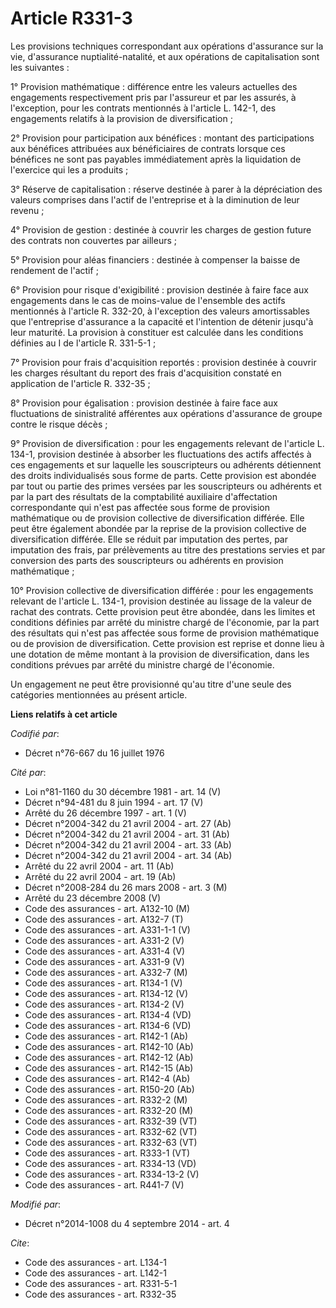# Article R331-3

Les provisions techniques correspondant aux opérations d'assurance sur la vie, d'assurance nuptialité-natalité, et aux
opérations de capitalisation sont les suivantes : 

1° Provision mathématique : différence entre les valeurs actuelles des engagements respectivement pris par l'assureur et par
les assurés, à l'exception, pour les contrats mentionnés à l'article L. 142-1, des engagements relatifs à la provision de
diversification ; 

2° Provision pour participation aux bénéfices : montant des participations aux bénéfices attribuées aux bénéficiaires de
contrats lorsque ces bénéfices ne sont pas payables immédiatement après la liquidation de l'exercice qui les a produits ; 

3° Réserve de capitalisation : réserve destinée à parer à la dépréciation des valeurs comprises dans l'actif de l'entreprise
et à la diminution de leur revenu ; 

4° Provision de gestion : destinée à couvrir les charges de gestion future des contrats non couvertes par ailleurs ; 

5° Provision pour aléas financiers : destinée à compenser la baisse de rendement de l'actif ; 

6° Provision pour risque d'exigibilité : provision destinée à faire face aux engagements dans le cas de moins-value de
l'ensemble des actifs mentionnés à l'article R. 332-20, à l'exception des valeurs amortissables que l'entreprise d'assurance
a la capacité et l'intention de détenir jusqu'à leur maturité. La provision à constituer est calculée dans les conditions
définies au I de l'article R. 331-5-1 ; 

7° Provision pour frais d'acquisition reportés : provision destinée à couvrir les charges résultant du report des frais
d'acquisition constaté en application de l'article R. 332-35 ; 

8° Provision pour égalisation : provision destinée à faire face aux fluctuations de sinistralité afférentes aux opérations
d'assurance de groupe contre le risque décès ; 

9° Provision de diversification : pour les engagements relevant de l'article L. 134-1, provision destinée à absorber les
fluctuations des actifs affectés à ces engagements et sur laquelle les souscripteurs ou adhérents détiennent des droits
individualisés sous forme de parts. Cette provision est abondée par tout ou partie des primes versées par les souscripteurs
ou adhérents et par la part des résultats de la comptabilité auxiliaire d'affectation correspondante qui n'est pas affectée
sous forme de provision mathématique ou de provision collective de diversification différée. Elle peut être également abondée
par la reprise de la provision collective de diversification différée. Elle se réduit par imputation des pertes, par
imputation des frais, par prélèvements au titre des prestations servies et par conversion des parts des souscripteurs ou
adhérents en provision mathématique ; 

10° Provision collective de diversification différée : pour les engagements relevant de l'article L. 134-1, provision
destinée au lissage de la valeur de rachat des contrats. Cette provision peut être abondée, dans les limites et conditions
définies par arrêté du ministre chargé de l'économie, par la part des résultats qui n'est pas affectée sous forme de
provision mathématique ou de provision de diversification. Cette provision est reprise et donne lieu à une dotation de même
montant à la provision de diversification, dans les conditions prévues par arrêté du ministre chargé de l'économie. 

Un engagement ne peut être provisionné qu'au titre d'une seule des catégories mentionnées au présent article.

**Liens relatifs à cet article**

_Codifié par_:

  - Décret n°76-667 du 16 juillet 1976

_Cité par_:

  - Loi n°81-1160 du 30 décembre 1981 - art. 14 (V)
  - Décret n°94-481 du 8 juin 1994 - art. 17 (V)
  - Arrêté du 26 décembre 1997 - art. 1 (V)
  - Décret n°2004-342 du 21 avril 2004 - art. 27 (Ab)
  - Décret n°2004-342 du 21 avril 2004 - art. 31 (Ab)
  - Décret n°2004-342 du 21 avril 2004 - art. 33 (Ab)
  - Décret n°2004-342 du 21 avril 2004 - art. 34 (Ab)
  - Arrêté du 22 avril 2004 - art. 11 (Ab)
  - Arrêté du 22 avril 2004 - art. 19 (Ab)
  - Décret n°2008-284 du 26 mars 2008 - art. 3 (M)
  - Arrêté du 23 décembre 2008 (V)
  - Code des assurances - art. A132-10 (M)
  - Code des assurances - art. A132-7 (T)
  - Code des assurances - art. A331-1-1 (V)
  - Code des assurances - art. A331-2 (V)
  - Code des assurances - art. A331-4 (V)
  - Code des assurances - art. A331-9 (V)
  - Code des assurances - art. A332-7 (M)
  - Code des assurances - art. R134-1 (V)
  - Code des assurances - art. R134-12 (V)
  - Code des assurances - art. R134-2 (V)
  - Code des assurances - art. R134-4 (VD)
  - Code des assurances - art. R134-6 (VD)
  - Code des assurances - art. R142-1 (Ab)
  - Code des assurances - art. R142-10 (Ab)
  - Code des assurances - art. R142-12 (Ab)
  - Code des assurances - art. R142-15 (Ab)
  - Code des assurances - art. R142-4 (Ab)
  - Code des assurances - art. R150-20 (Ab)
  - Code des assurances - art. R332-2 (M)
  - Code des assurances - art. R332-20 (M)
  - Code des assurances - art. R332-39 (VT)
  - Code des assurances - art. R332-62 (VT)
  - Code des assurances - art. R332-63 (VT)
  - Code des assurances - art. R333-1 (VT)
  - Code des assurances - art. R334-13 (VD)
  - Code des assurances - art. R334-13-2 (V)
  - Code des assurances - art. R441-7 (V)

_Modifié par_:

  - Décret n°2014-1008 du 4 septembre 2014 - art. 4

_Cite_:

  - Code des assurances - art. L134-1
  - Code des assurances - art. L142-1
  - Code des assurances - art. R331-5-1
  - Code des assurances - art. R332-35
